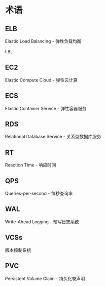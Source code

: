 # 术语

## ELB
Elastic Load Balancing - 弹性负载均衡

LB、

## EC2
Elastic Compute Cloud - 弹性云计算

## ECS
Elastic Container Service - 弹性容器服务

## RDS
Relational Database Service - 关系型数据库服务

## RT
Reaction Time - 响应时间

## QPS
Queries-per-second - 每秒查询率

## WAL
Write-Ahead Logging - 预写日志系统

## VCSs
版本控制系统

## PVC
Persistent Volume Claim - 持久化卷声明
